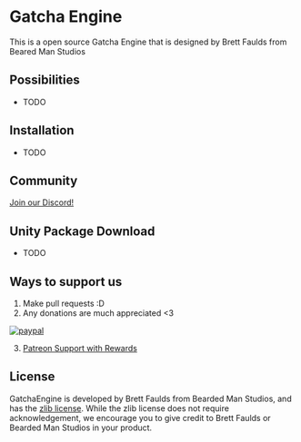 # Gatcha Engine
This is a open source Gatcha Engine that is designed by Brett Faulds from Beared Man Studios

## Possibilities
- TODO

## Installation
- TODO

## Community
[Join our Discord!](https://discord.gg/y2fPyzB)

## Unity Package Download
- TODO

## Ways to support us
1) Make pull requests :D
2) Any donations are much appreciated <3

[![paypal](https://www.paypalobjects.com/en_US/i/btn/btn_donateCC_LG.gif)](https://www.paypal.com/cgi-bin/webscr?cmd=_s-xclick&hosted_button_id=4CXPTUZR3KBLU)

3) [Patreon Support with Rewards](https://www.patreon.com/BeardedManStudios)

## License
GatchaEngine is developed by Brett Faulds from Bearded Man Studios, and has the [zlib license](https://github.com/BeardedManStudios/GatchaEngine/blob/master/LICENSE). While the zlib license does not require acknowledgement, we encourage you to give credit to Brett Faulds or Bearded Man Studios in your product.